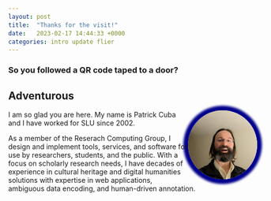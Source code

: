 ```yaml
---
layout: post
title:  "Thanks for the visit!"
date:   2023-02-17 14:44:33 +0000
categories: intro update flier
---
```


### So you followed a QR code taped to a door?

## Adventurous

<img src="../assets/cubap.PORTRAIT.jpg" alt="" style="
    border-radius: 50%;
    box-shadow: 0 0 0.32em 0.68em darkblue;
    object-fit: cover;
    height: 10em;
    width: 10em;
    float:right;
">

I am so glad you are here. My name is Patrick Cuba and I have worked for SLU
since 2002.

As a member of the Reserach Computing Group, I design and implement tools, 
  services, and software for use by researchers, students, and the public.
  With a focus on scholarly research needs, I have decades of experience in 
  cultural heritage and digital humanities solutions with expertise in web 
  applications, ambiguous data encoding, and human-driven annotation.
